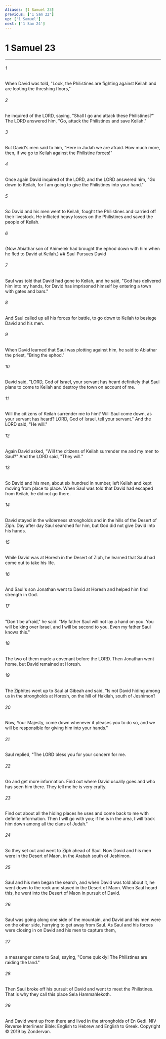 ```yaml
---
Aliases: [1 Samuel 23]
previous: ['1 Sam 22']
up: ['1 Samuel']
next: ['1 Sam 24']
---
```

# 1 Samuel 23

***


###### 1 
When David was told, "Look, the Philistines are fighting against Keilah and are looting the threshing floors," 

###### 2 
he inquired of the LORD, saying, "Shall I go and attack these Philistines?" The LORD answered him, "Go, attack the Philistines and save Keilah." 

###### 3 
But David's men said to him, "Here in Judah we are afraid. How much more, then, if we go to Keilah against the Philistine forces!" 

###### 4 
Once again David inquired of the LORD, and the LORD answered him, "Go down to Keilah, for I am going to give the Philistines into your hand." 

###### 5 
So David and his men went to Keilah, fought the Philistines and carried off their livestock. He inflicted heavy losses on the Philistines and saved the people of Keilah. 

###### 6 
(Now Abiathar son of Ahimelek had brought the ephod down with him when he fled to David at Keilah.) ## Saul Pursues David 

###### 7 
Saul was told that David had gone to Keilah, and he said, "God has delivered him into my hands, for David has imprisoned himself by entering a town with gates and bars." 

###### 8 
And Saul called up all his forces for battle, to go down to Keilah to besiege David and his men. 

###### 9 
When David learned that Saul was plotting against him, he said to Abiathar the priest, "Bring the ephod." 

###### 10 
David said, "LORD, God of Israel, your servant has heard definitely that Saul plans to come to Keilah and destroy the town on account of me. 

###### 11 
Will the citizens of Keilah surrender me to him? Will Saul come down, as your servant has heard? LORD, God of Israel, tell your servant." And the LORD said, "He will." 

###### 12 
Again David asked, "Will the citizens of Keilah surrender me and my men to Saul?" And the LORD said, "They will." 

###### 13 
So David and his men, about six hundred in number, left Keilah and kept moving from place to place. When Saul was told that David had escaped from Keilah, he did not go there. 

###### 14 
David stayed in the wilderness strongholds and in the hills of the Desert of Ziph. Day after day Saul searched for him, but God did not give David into his hands. 

###### 15 
While David was at Horesh in the Desert of Ziph, he learned that Saul had come out to take his life. 

###### 16 
And Saul's son Jonathan went to David at Horesh and helped him find strength in God. 

###### 17 
"Don't be afraid," he said. "My father Saul will not lay a hand on you. You will be king over Israel, and I will be second to you. Even my father Saul knows this." 

###### 18 
The two of them made a covenant before the LORD. Then Jonathan went home, but David remained at Horesh. 

###### 19 
The Ziphites went up to Saul at Gibeah and said, "Is not David hiding among us in the strongholds at Horesh, on the hill of Hakilah, south of Jeshimon? 

###### 20 
Now, Your Majesty, come down whenever it pleases you to do so, and we will be responsible for giving him into your hands." 

###### 21 
Saul replied, "The LORD bless you for your concern for me. 

###### 22 
Go and get more information. Find out where David usually goes and who has seen him there. They tell me he is very crafty. 

###### 23 
Find out about all the hiding places he uses and come back to me with definite information. Then I will go with you; if he is in the area, I will track him down among all the clans of Judah." 

###### 24 
So they set out and went to Ziph ahead of Saul. Now David and his men were in the Desert of Maon, in the Arabah south of Jeshimon. 

###### 25 
Saul and his men began the search, and when David was told about it, he went down to the rock and stayed in the Desert of Maon. When Saul heard this, he went into the Desert of Maon in pursuit of David. 

###### 26 
Saul was going along one side of the mountain, and David and his men were on the other side, hurrying to get away from Saul. As Saul and his forces were closing in on David and his men to capture them, 

###### 27 
a messenger came to Saul, saying, "Come quickly! The Philistines are raiding the land." 

###### 28 
Then Saul broke off his pursuit of David and went to meet the Philistines. That is why they call this place Sela Hammahlekoth. 

###### 29 
And David went up from there and lived in the strongholds of En Gedi. NIV Reverse Interlinear Bible: English to Hebrew and English to Greek. Copyright © 2019 by Zondervan.
